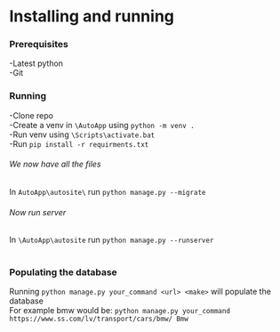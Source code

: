 # Installing and running

### Prerequisites

-Latest python <br>
-Git <br>


### Running

-Clone repo <br>
-Create a venv in `\AutoApp` using `python -m venv .`<br>
-Run venv using `\Scripts\activate.bat` <br>
-Run `pip install -r requirments.txt` <br>

###### We now have all the files 
In `AutoApp\autosite\` run `python manage.py --migrate`

###### Now run server
In `\AutoApp\autosite` run `python manage.py --runserver`
<br>
<br>
### Populating the database
Running `python manage.py your_command <url> <make>` will populate the database <br>
For example bmw would be: `python manage.py your_command https://www.ss.com/lv/transport/cars/bmw/ Bmw`


